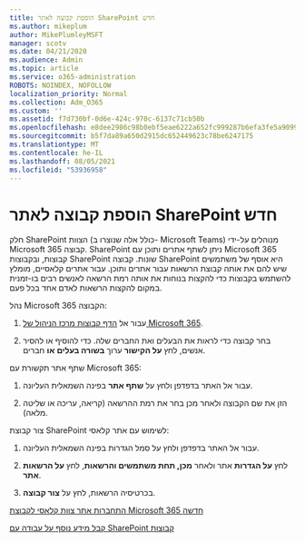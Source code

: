 ```yaml
---
title: הוספת קבוצה לאתר SharePoint חדש
ms.author: mikeplum
author: MikePlumleyMSFT
manager: scotv
ms.date: 04/21/2020
ms.audience: Admin
ms.topic: article
ms.service: o365-administration
ROBOTS: NOINDEX, NOFOLLOW
localization_priority: Normal
ms.collection: Adm_O365
ms.custom: ''
ms.assetid: f7d730bf-0d6e-424c-970c-6137c71cb50b
ms.openlocfilehash: e8dee2986c98b0ebf5eae6222a652fc999287b6efa3fe5a9099134c44dddf670
ms.sourcegitcommit: b5f7da89a650d2915dc652449623c78be6247175
ms.translationtype: MT
ms.contentlocale: he-IL
ms.lasthandoff: 08/05/2021
ms.locfileid: "53936958"
---
```

# <a name="add-a-group-to-a-sharepoint-site"></a>הוספת קבוצה לאתר SharePoint חדש

חלק SharePoint הצוות (כולל אלה שנוצרו ב- Microsoft Teams) מנוהלים על-ידי Microsoft 365 קבוצה. SharePoint ניתן לשתף אתרים ותוכן עם Microsoft 365 קבוצות, ובקבוצות SharePoint שונות. קבוצה SharePoint היא אוסף של משתמשים שיש להם את אותה קבוצת הרשאות עבור אתרים ותוכן. עבור אתרים קלאסיים, מומלץ להשתמש בקבוצות כדי להקצות בנוחות את אותה רמת הרשאה לאנשים רבים בו-זמנית במקום להקצות הרשאות לאדם אחד בכל פעם.
  
נהל Microsoft 365 הקבוצה:
  
1. עבור אל [הדף קבוצות מרכז הניהול של Microsoft 365](https://portal.office.com/adminportal/home#/groups).
    
2. בחר קבוצה כדי לראות את הבעלים ואת החברים שלה. כדי להוסיף או להסיר אנשים, לחץ **על הקישור** ערוך **בשורה בעלים** **או** חברים. 
    
שתף אתר תקשורת עם Microsoft 365:
  
1. עבור אל האתר בדפדפן ולחץ על **שתף אתר** בפינה השמאלית העליונה. 
    
2. הזן את שם הקבוצה ולאחר מכן בחר את רמת ההרשאה (קריאה, עריכה או שליטה מלאה).
    
צור קבוצת SharePoint לשימוש עם אתר קלאסי:
  
1. עבור אל האתר בדפדפן ולחץ על סמל הגדרות בפינה השמאלית העליונה.
    
2. לחץ **על הגדרות** אתר ולאחר **מכן, תחת משתמשים והרשאות**, לחץ **על הרשאות אתר**.
    
3. בכרטיסיה הרשאות, לחץ על **צור קבוצה**.
    
[התחברות אתר צוות קלאסי לקבוצת Microsoft 365 חדשה](https://go.microsoft.com/fwlink/?linkid=2008654)
  
[קבל מידע נוסף על עבודה עם SharePoint קבוצות](https://go.microsoft.com/fwlink/?linkid=874658)
  

